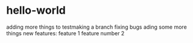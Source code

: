 # hello-world
adding more things to testmaking a branch
fixing bugs
ading some more things
new features:
feature 1
feature number 2